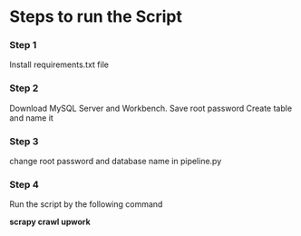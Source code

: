 # Steps to run the Script

### Step 1
Install requirements.txt file

### Step 2
Download MySQL Server and Workbench. Save root password
Create table and name it

### Step 3
change root password and database name in pipeline.py 

### Step 4
Run the script by the following command

**scrapy crawl upwork** 
